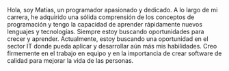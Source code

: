 Hola, soy Matías, un programador apasionado y dedicado. A lo largo de mi carrera, he adquirido una sólida comprensión de los conceptos de programación y tengo la capacidad de aprender rápidamente nuevos lenguajes y tecnologías.
Siempre estoy buscando oportunidades para crecer y aprender. Actualmente, estoy buscando una oportunidad en el sector IT donde pueda aplicar y desarrollar aún más mis habilidades. Creo firmemente en el trabajo en equipo y 
en la importancia de crear software de calidad para mejorar la vida de las personas.

